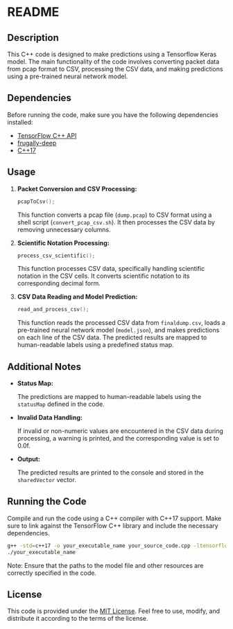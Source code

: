 # README

## Description

This C++ code is designed to make predictions using a Tensorflow Keras model. The main functionality of the code involves converting packet data from pcap format to CSV, processing the CSV data, and making predictions using a pre-trained neural network model.

## Dependencies

Before running the code, make sure you have the following dependencies installed:

- [TensorFlow C++ API](https://www.tensorflow.org/install/lang_c)
- [frugally-deep](https://github.com/Dobiasd/frugally-deep/)
- [C++17](https://en.cppreference.com/w/cpp/17)

## Usage

1. **Packet Conversion and CSV Processing:**

    ```cpp
    pcapToCsv();
    ```

    This function converts a pcap file (`dump.pcap`) to CSV format using a shell script (`convert_pcap_csv.sh`). It then processes the CSV data by removing unnecessary columns.

2. **Scientific Notation Processing:**

    ```cpp
    process_csv_scientific();
    ```

    This function processes CSV data, specifically handling scientific notation in the CSV cells. It converts scientific notation to its corresponding decimal form.

3. **CSV Data Reading and Model Prediction:**

    ```cpp
    read_and_process_csv();
    ```

    This function reads the processed CSV data from `finaldump.csv`, loads a pre-trained neural network model (`model.json`), and makes predictions on each line of the CSV data. The predicted results are mapped to human-readable labels using a predefined status map.

## Additional Notes

- **Status Map:**

    The predictions are mapped to human-readable labels using the `statusMap` defined in the code.

- **Invalid Data Handling:**

    If invalid or non-numeric values are encountered in the CSV data during processing, a warning is printed, and the corresponding value is set to 0.0f.

- **Output:**

    The predicted results are printed to the console and stored in the `sharedVector` vector.

## Running the Code

Compile and run the code using a C++ compiler with C++17 support. Make sure to link against the TensorFlow C++ library and include the necessary dependencies.

```bash
g++ -std=c++17 -o your_executable_name your_source_code.cpp -ltensorflow
./your_executable_name
```

Note: Ensure that the paths to the model file and other resources are correctly specified in the code.

## License

This code is provided under the [MIT License](LICENSE). Feel free to use, modify, and distribute it according to the terms of the license.
